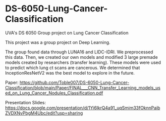 # DS-6050-Lung-Cancer-Classification
UVA's DS 6050 Group project on Lung Cancer Classification

This project was a group project on Deep Learning. 

The group found data through LUNA16 and LIDC-IDRI. We preprocessed this data. Then, we created our own models and modified 3 large premade models created by researchers (transfer learning). These models were used to predict which lung ct scans are cancerous. We determined that InceptionResNetV2 was the best model to explore in the future.

Paper: https://github.com/Toble007/DS-6050-Lung-Cancer-Classification/blob/main/Paper/FINAL___CNN_Transfer_Learning_models_used_on_Lung_Cancer_Nodules_Classification.pdf

Presentation Slides: https://docs.google.com/presentation/d/1Yi6lkrQ4a91_uqSmim33fOknnPaibZVDXNvPbgM4Ubc/edit?usp=sharing
